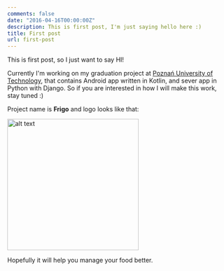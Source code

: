 ```yaml
---
comments: false
date: "2016-04-16T00:00:00Z"
description: This is first post, I'm just saying hello here :)
title: First post
url: first-post
---
```


This is first post, so I just want to say HI!

Currently I'm working on my graduation project at [Poznań University of Technology][put], that contains Android app written in Kotlin, and sever app in Python with Django. So if you are interested in how I will make this work, stay tuned :)

Project name is **Frigo** and logo looks like that:

<img src="/assets/ic_launcher-web.png" alt="alt text" width="300px">

Hopefully it will help you manage your food better.

[put]: http://www.put.poznan.pl/
